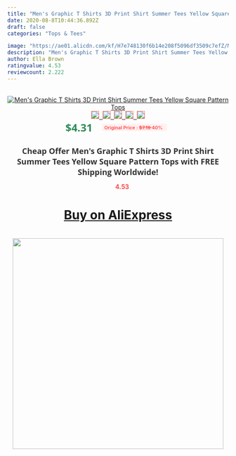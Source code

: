 ```yaml
---
title: "Men's Graphic T Shirts 3D Print Shirt Summer Tees Yellow Square Pattern Tops"
date: 2020-08-8T10:44:36.892Z
draft: false
categories: "Tops & Tees"

image: "https://ae01.alicdn.com/kf/H7e748130f6b14e208f5096df3509c7efZ/Men-s-Graphic-T-Shirts-3D-Print-Shirt-Summer-Tees-Yellow-Square-Pattern-Tops.jpg"
description: "Men's Graphic T Shirts 3D Print Shirt Summer Tees Yellow Square Pattern Tops"
author: Ella Brown
ratingvalue: 4.53
reviewcount: 2.222
---
```

<br>
<div style="text-align: center;">
<a href="https://s.click.aliexpress.com/e/_ANOciv" target="_blank" rel="nofollow noopener noreferrer"><img alt="Men's Graphic T Shirts 3D Print Shirt Summer Tees Yellow Square Pattern Tops" class="magnifier-image" src="https://ae01.alicdn.com/kf/H7e748130f6b14e208f5096df3509c7efZ/Men-s-Graphic-T-Shirts-3D-Print-Shirt-Summer-Tees-Yellow-Square-Pattern-Tops.jpg_640x640.jpg">
<br>
<img style="border:1px solid salmon" src="https://ae01.alicdn.com/kf/H7e748130f6b14e208f5096df3509c7efZ/Men-s-Graphic-T-Shirts-3D-Print-Shirt-Summer-Tees-Yellow-Square-Pattern-Tops.jpg_120x120.jpg">&nbsp;&nbsp;<img style="border:1px solid salmon" src="https://ae01.alicdn.com/kf/Hefc80d877c6d4b87a4c58c6685196938k/Men-s-Graphic-T-Shirts-3D-Print-Shirt-Summer-Tees-Yellow-Square-Pattern-Tops.jpg_120x120.jpg">&nbsp;&nbsp;<img style="border:1px solid salmon" src="_120x120.jpg">&nbsp;&nbsp;<img style="border:1px solid salmon" src="_120x120.jpg">&nbsp;&nbsp;<img style="border:1px solid salmon" src="_120x120.jpg"></a></div><br0>
<div style="text-align: center;"><span style="background-color: white; border: 0px; box-sizing: border-box; color: seagreen; display: inline-block; font-family: &quot;open sans&quot; , &quot;arial&quot; , &quot;helvetica&quot; , sans-serif , &quot;heiti&quot;; font-size: 24px; font-stretch: inherit; font-weight: 700; line-height: inherit; margin: 0px 10px 0px 0px; padding: 0px; vertical-align: middle;">$4.31 </span>
<span style="background: rgb(255 , 241 , 241); border-radius: 3px; border: 0px; box-sizing: border-box; color: #ff4747; display: inline-block; font-family: inherit; font-size: 12px; font-stretch: inherit; font-style: inherit; font-variant: inherit; font-weight: 600; line-height: inherit; margin: 0px; padding: 2px 5px; transform: scale(0.9); vertical-align: middle;">Original Price : <b style="text-decoration: line-through;">$7.19 </b> 40%&nbsp;&nbsp;</span></div>
<h1 style="color: #333333; display: inline-block; font-family: &quot;open sans&quot; , &quot;arial&quot; , &quot;helvetica&quot; , sans-serif , &quot;heiti&quot;; font-size: 18px; font-stretch: inherit; font-weight: 700; text-align: center;">Cheap Offer Men's Graphic T Shirts 3D Print Shirt Summer Tees Yellow Square Pattern Tops with FREE Shipping Worldwide!</h1>
<div style="color: #ff4747; text-align: center;">
<img src="https://4.bp.blogspot.com/-M0ZcTcb-5uY/XleCXlxnR4I/AAAAAAAAAEc/OrjgMkXV1oMQFaCRZj5HQwOCBcu3w1FegCPcBGAYYCw/s1600/star.png" style="height: 15px;">&nbsp;<b>4.53</b></div>
<div class="button_cont" align="center"><a class="buynow_a" href="https://s.click.aliexpress.com/e/_ANOciv" target="_blank" rel="nofollow noopener noreferrer"><H1>Buy on AliExpress</H1></a></div><br>
<div class="separator" style="clear: both; text-align: center;">
<img src="https://lh3.googleusercontent.com/-pTy5HemUv9M/XlePHvY0dAI/AAAAAAAAAE4/0nX5iRUoIWY8eMW9Dpxeirr157OZliDIgCLcBGAsYHQ/s1600/badge.gif" width="480">
</div>
